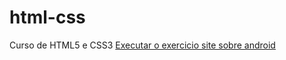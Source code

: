 # html-css
 Curso de HTML5 e CSS3
<a href="https://alicelimag.github.io/html-css/exercicios/d010/desafio.html" > Executar o exercicio site sobre android</a>